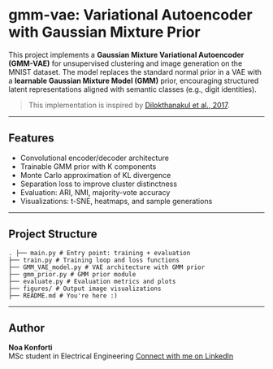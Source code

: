 # gmm-vae: Variational Autoencoder with Gaussian Mixture Prior
This project implements a **Gaussian Mixture Variational Autoencoder (GMM-VAE)** for unsupervised clustering and image generation on the MNIST dataset. The model replaces the standard normal prior in a VAE with a **learnable Gaussian Mixture Model (GMM)** prior, encouraging structured latent representations aligned with semantic classes (e.g., digit identities).

> This implementation is inspired by [Dilokthanakul et al., 2017](https://arxiv.org/abs/1611.02648).

---

## Features

- Convolutional encoder/decoder architecture
- Trainable GMM prior with K components
- Monte Carlo approximation of KL divergence
- Separation loss to improve cluster distinctness
- Evaluation: ARI, NMI, majority-vote accuracy
- Visualizations: t-SNE, heatmaps, and sample generations

---

## Project Structure
 ``` 
. ├── main.py # Entry point: training + evaluation
├── train.py # Training loop and loss functions
├── GMM_VAE_model.py # VAE architecture with GMM prior
├── gmm_prior.py # GMM prior module
├── evaluate.py # Evaluation metrics and plots
├── figures/ # Output image visualizations
├── README.md # You're here :)
 ``` 

---
## Author

**Noa Konforti**  
MSc student in Electrical Engineering 
[Connect with me on LinkedIn](www.linkedin.com/in/noa-konforti)
